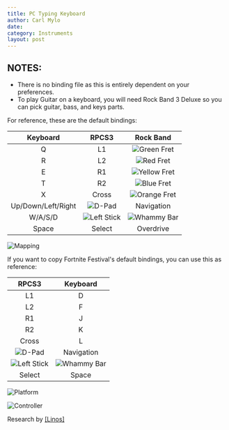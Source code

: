 ```yaml
---
title: PC Typing Keyboard
author: Carl Mylo
date: 
category: Instruments
layout: post
---
```


## NOTES:

* There is no binding file as this is entirely dependent on your preferences.
* To play Guitar on a keyboard, you will need Rock Band 3 Deluxe so you can pick guitar, bass, and keys parts.


For reference, these are the default bindings:

| **Keyboard**          | **RPCS3**          | **Rock Band** |
|:------------------:|:------------------:|:---------------------:|
| Q | L1 | ![Green Fret](https://raw.githubusercontent.com/hmxmilohax/rb3-pc/main/assets/images/btns/gtrs/gf.png "Green Fret") |
| R | L2 | ![Red Fret](https://raw.githubusercontent.com/hmxmilohax/rb3-pc/main/assets/images/btns/gtrs/rf.png "Red Fret") |
| E | R1 | ![Yellow Fret](https://raw.githubusercontent.com/hmxmilohax/rb3-pc/main/assets/images/btns/gtrs/yf.png "Yellow Fret") |
| T | R2 | ![Blue Fret](https://raw.githubusercontent.com/hmxmilohax/rb3-pc/main/assets/images/btns/gtrs/bf.png "Blue Fret") |
| X | Cross | ![Orange Fret](https://raw.githubusercontent.com/hmxmilohax/rb3-pc/main/assets/images/btns/gtrs/of.png "Orange Fret") |
| Up/Down/Left/Right | ![D-Pad](https://raw.githubusercontent.com/hmxmilohax/rb3-pc/main/assets/images/btns/ctrls/ps4/dp.png "D-Pad") | Navigation |
| W/A/S/D | ![Left Stick](https://raw.githubusercontent.com/hmxmilohax/rb3-pc/main/assets/images/btns/ctrls/ps4/ls.png "Left Stick") | ![Whammy Bar](https://raw.githubusercontent.com/hmxmilohax/rb3-pc/main/assets/images/btns/gtrs/wb.png "Whammy Bar") |
| Space | Select | Overdrive |

![Mapping](https://raw.githubusercontent.com/hmxmilohax/rb3-pc/main/assets/images/instruments/pckeyboardmapping.png "Mapping") 

If you want to copy Fortnite Festival's default bindings, you can use this as reference:

| **RPCS3**          | **Keyboard** |
|:------------------:|:---------------------:|
| L1 | D |
| L2 | F |
| R1 | J |
| R2 | K |
| Cross | L |
| ![D-Pad](https://raw.githubusercontent.com/hmxmilohax/rb3-pc/main/assets/images/btns/ctrls/ps4/dp.png "D-Pad") | Navigation |
| ![Left Stick](https://raw.githubusercontent.com/hmxmilohax/rb3-pc/main/assets/images/btns/ctrls/ps4/ls.png "Left Stick") | ![Whammy Bar](https://raw.githubusercontent.com/hmxmilohax/rb3-pc/main/assets/images/btns/gtrs/wb.png "Whammy Bar") |
| Select | Space |


![Platform](https://raw.githubusercontent.com/hmxmilohax/rb3-pc/main/assets/images/instruments/pc.png "Platform") 

![Controller](https://raw.githubusercontent.com/hmxmilohax/rb3-pc/main/assets/images/instruments/pckeyboardcontroller.png "Controller") 

Research by [[Linos]](https://www.youtube.com/@LinosMelendi)
